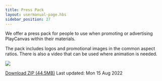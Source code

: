 ```yaml
---
title: Press Pack
layout: usermanual-page.hbs
sidebar_position: 27
---
```


We offer a press pack for people to use when promoting or advertising PlayCanvas within their materials.

The pack includes logos and promotional images in the common aspect ratios. There is also a video that can be used where animation is needed.

![][preview-image]

[Download ZIP (44.5MB)][download-link]
Last updated: Mon 15 Aug 2022

[preview-image]: /images/user-manual/press-pack/press-pack-preview.png
[download-link]: /downloads/playcanvas-press-pack.zip
